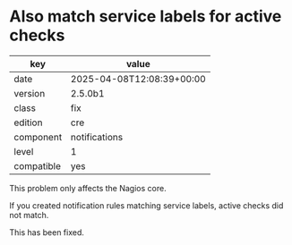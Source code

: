 [//]: # (werk v2)
# Also match service labels for active checks

key        | value
---------- | ---
date       | 2025-04-08T12:08:39+00:00
version    | 2.5.0b1
class      | fix
edition    | cre
component  | notifications
level      | 1
compatible | yes

This problem only affects the Nagios core.

If you created notification rules matching service labels, active checks did
not match.

This has been fixed.
